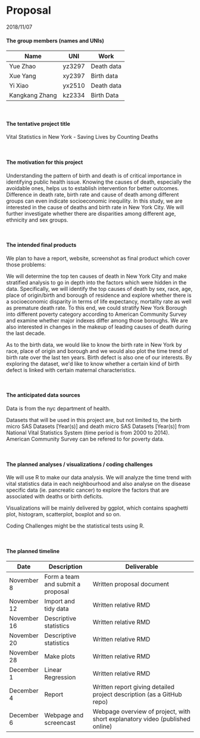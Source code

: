 Proposal
================
2018/11/07

#### The group members (names and UNIs)

| Name           | UNI    | Work       |
|----------------|--------|------------|
| Yue Zhao       | yz3297 | Death data |
| Xue Yang       | xy2397 | Birth data |
| Yi Xiao        | yx2510 | Death data |
| Kangkang Zhang | kz2334 | Birth Data |

<br>

#### The tentative project title

Vital Statistics in New York - Saving Lives by Counting Deaths

<br>

#### The motivation for this project

Understanding the pattern of birth and death is of critical importance in identifying public health issue. Knowing the causes of death, especially the avoidable ones, helps us to establish intervention for better outcomes. Difference in death rate, birth rate and cause of death among different groups can even indicate socioeconomic inequility. In this study, we are interested in the cause of deaths and birth rate in New York City. We will further investigate whether there are disparities among different age, ethnicity and sex groups.

<br>

#### The intended final products

We plan to have a report, website, screenshot as final product which cover those problems:

We will determine the top ten causes of death in New York City and make stratified analysis to go in depth into the factors which were hidden in the data. Specifically, we will identify the top causes of death by sex, race, age, place of origin/birth and borough of residence and explore whether there is a socioeconomic disparity in terms of life expectancy, mortality rate as well as premature death rate. To this end, we could stratify New York Borough into different poverty category according to American Community Survey and examine whether major indexes differ among those boroughs. We are also interested in changes in the makeup of leading causes of death during the last decade.

As to the birth data, we would like to know the birth rate in New York by race, place of origin and borough and we would also plot the time trend of birth rate over the last ten years. Birth defect is also one of our interests. By exploring the dataset, we'd like to know whether a certain kind of birth defect is linked with certain maternal characteristics.

<br>

#### The anticipated data sources

Data is from the nyc department of health.

Datasets that will be used in this project are, but not limited to, the birth micro SAS Datasets \[Year(s)\] and death micro SAS Datasets \[Year(s)\] from National Vital Statistics System (time period is from 2000 to 2014). American Community Survey can be refered to for poverty data.

<br>

#### The planned analyses / visualizations / coding challenges

We will use R to make our data analysis. We will analyze the time trend with vital statistics data in each neighbourhood and also analyse on the disease specific data (ie. pancreatic cancer) to explore the factors that are associated with deaths or birth deficits.

Visualizations will be mainly delivered by ggplot, which contains spaghetti plot, histogram, scatterplot, boxplot and so on.

Coding Challenges might be the statistical tests using R.

<br>

#### The planned timeline

<table style="width:100%;">
<colgroup>
<col width="15%" />
<col width="26%" />
<col width="57%" />
</colgroup>
<thead>
<tr class="header">
<th>Date</th>
<th>Description</th>
<th>Deliverable</th>
</tr>
</thead>
<tbody>
<tr class="odd">
<td>November 8</td>
<td>Form a team and submit a proposal</td>
<td>Written proposal document</td>
</tr>
<tr class="even">
<td>November 12</td>
<td>Import and tidy data</td>
<td>Written relative RMD</td>
</tr>
<tr class="odd">
<td>November 16</td>
<td>Descriptive statistics</td>
<td>Written relative RMD</td>
</tr>
<tr class="even">
<td>November 20</td>
<td>Descriptive statistics</td>
<td>Written relative RMD</td>
</tr>
<tr class="odd">
<td>November 28</td>
<td>Make plots</td>
<td>Written relative RMD</td>
</tr>
<tr class="even">
<td>December 1</td>
<td>Linear Regression</td>
<td>Written relative RMD</td>
</tr>
<tr class="odd">
<td>December 4</td>
<td>Report</td>
<td>Written report giving detailed project description (as a GitHub repo)</td>
</tr>
<tr class="even">
<td>December 6</td>
<td>Webpage and screencast</td>
<td>Webpage overview of project, with short explanatory video (published online)</td>
</tr>
</tbody>
</table>
